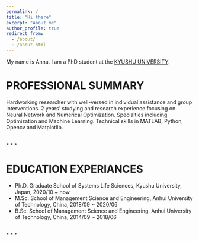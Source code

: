 ```yaml
---
permalink: /
title: "Hi there"
excerpt: "About me"
author_profile: true
redirect_from: 
  - /about/
  - /about.html
---
```


My name is Anna. I am a PhD student at the [KYUSHU UNIVERSITY](https://www.kyushu-u.ac.jp/en/).

# PROFESSIONAL SUMMARY

Hardworking researcher with well-versed in individual assistance and group interventions.
2 years’ studying and research experience focusing on Neural Network and Numerical Optimization.
Specialties including Optimization and Machine Learning.
Technical skills in MATLAB, Python, Opencv and Matplotlib.

<br>
* * *


# EDUCATION EXPERIANCES

* Ph.D. Graduate School of Systems Life Sciences, Kyushu University, Japan, 2020/10 ~ now
* M.Sc. School of Management Science and Engineering, Anhui University of Technology, China, 2018/09 ~ 2020/06
* B.Sc. School of Management Science and Engineering, Anhui University of Technology, China, 2014/09 ~ 2018/06

<br>
* * *






